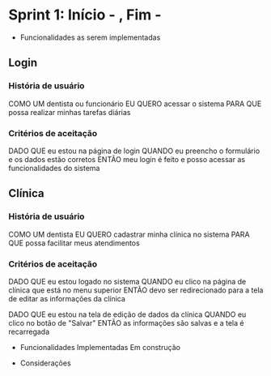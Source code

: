 # Sprint 1: Início - , Fim - 

- Funcionalidades as serem implementadas
## Login
### História de usuário

COMO UM dentista ou funcionário
EU QUERO acessar o sistema 
PARA QUE possa realizar minhas tarefas diárias

### Critérios de aceitação

DADO QUE eu estou na página de login
QUANDO eu preencho o formulário e os dados estão corretos
ENTÃO meu login é feito e posso acessar as funcionalidades do sistema

## Clínica
### História de usuário

COMO UM dentista 
EU QUERO cadastrar minha clínica no sistema
PARA QUE possa facilitar meus atendimentos

### Critérios de aceitação

DADO QUE eu estou logado no sistema
QUANDO eu clico na página de clínica que está no menu superior
ENTÃO devo ser redirecionado para a tela de editar as informações da clínica

DADO QUE eu estou na tela de edição de dados da clínica
QUANDO eu clico no botão de "Salvar"
ENTÃO as informações são salvas e a tela é recarregada

- Funcionalidades Implementadas
    Em construção

- Considerações